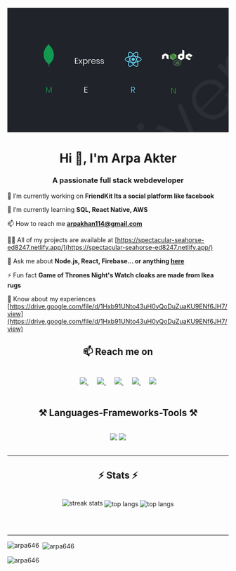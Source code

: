 
![Description of Image](https://github.com/Arpa646/Arpa646/blob/main/wp8903914.jpg)







<!-- Social icons section -->
<h1 align="center">Hi 👋, I'm Arpa Akter</h1>
<h3 align="center">A passionate full stack webdeveloper</h3>






<div align="left">
 
 🔭 I’m currently working on **FriendKit Its a social platform like facebook**
 
 🌱 I’m currently learning **SQL, React Native, AWS**
 
📫 How to reach me **arpakhan114@gmail.com**

 👨‍💻 All of my projects are available at [https://spectacular-seahorse-ed8247.netlify.app/](https://spectacular-seahorse-ed8247.netlify.app/)
 
💬 Ask me about **Node.js, React, Firebase... or anything [here](https://github.com/salesp07/salesp07/issues)**

⚡ Fun fact **Game of Thrones Night's Watch cloaks are made from Ikea rugs**

 📄 Know about my experiences [https://drive.google.com/file/d/1Hxb91UNto43uH0yQoDuZuaKU9ENf6JH7/view](https://drive.google.com/file/d/1Hxb91UNto43uH0yQoDuZuaKU9ENf6JH7/view)
 </div>








<h2 align="center">📫 Reach me on</h2>
<p align="center" style="padding: 20px;">
  <a target="_blank" href="https://www.linkedin.com/in/ileriayo-adebiyi-0328b1101/">
    <img src="https://img.shields.io/badge/linkedin-%230077B5.svg?&style=for-the-badge&logo=linkedin&logoColor=white" />
  </a>&nbsp;&nbsp;&nbsp;&nbsp;
  <a target="_blank" href="https://twitter.com/ileriayooo">
    <img src="https://img.shields.io/badge/twitter-%231DA1F2.svg?&style=for-the-badge&logo=twitter&logoColor=white" />
  </a>&nbsp;&nbsp;&nbsp;&nbsp;
  <a href="mailto:ileriayoadebiyi@gmail.com?subject=Hello%20Ileri,%20From%20Github">
    <img src="https://img.shields.io/badge/gmail-%23D14836.svg?&style=for-the-badge&logo=gmail&logoColor=white" />
  </a>&nbsp;&nbsp;&nbsp;&nbsp;
  <a target="_blank" href="https://www.facebook.com/yourprofile">
    <img src="https://img.shields.io/badge/facebook-%231877F2.svg?&style=for-the-badge&logo=facebook&logoColor=white" />
  </a>&nbsp;&nbsp;&nbsp;&nbsp;
  <a target="_blank" href="https://www.instagram.com/yourprofile">
    <img src="https://img.shields.io/badge/instagram-%23E4405F.svg?&style=for-the-badge&logo=instagram&logoColor=white" />
  </a>
</p>



<h2 align="center">⚒️ Languages-Frameworks-Tools ⚒️</h2>
<br/>
<div align="center">
    <img src="https://skillicons.dev/icons?i=react,bootstrap,mui,html,css,vscode,github,figma,tailwind,git,r" />
    <img src="https://skillicons.dev/icons?i=nodejs,python,javascript,typescript,express,firebase,mongodb,c,java,nextjs,mysql,flask" /><br>
</div>

<br/>
<hr/>

<h2 align="center">⚡ Stats ⚡</h2>
<br>
<div align=center>
  <img width=390 src="https://github-readme-stats.vercel.app/api/top-langs?username=arpa646&show_icons=true&locale=en&layout=compact" alt="streak stats"/>
  <img width=325 align="center" src="https://github-readme-stats.vercel.app/api?username=arpa646&show_icons=true&locale=en" alt="top langs" />
  <img width=325 align="center"  src="https://github-readme-streak-stats.herokuapp.com/?user=arpa646&" alt="top langs" />
  <br/>

</div>

<br/><br/>

<hr/>

<p>
  <img align="left" src="https://github-readme-stats.vercel.app/api/top-langs?username=arpa646&show_icons=true&locale=en&layout=compact&theme=radical" alt="arpa646" />
</p>

<p>&nbsp;
  <img align="center" src="https://github-readme-stats.vercel.app/api?username=arpa646&show_icons=true&locale=en&theme=radical" alt="arpa646" />
</p>

<p>
  <img align="center" src="https://github-readme-streak-stats.herokuapp.com/?user=arpa646&theme=radical" alt="arpa646" />
</p>


